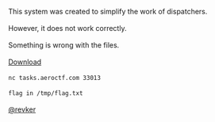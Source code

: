 This system was created to simplify the work of dispatchers.<br><br>However, it does not work correctly.<br><br>Something is wrong with the files.<br><br><a href="https://mega.nz/#!WUgDHZpR!jUZYm5_5xhe2BV8k2lkUjFLpV8XDAZubhGBu9JwLBZM">Download</a><br><br>`nc tasks.aeroctf.com 33013`<br><br>`flag in /tmp/flag.txt`<br><br><a href="https://t.me/revker">@revker</a>